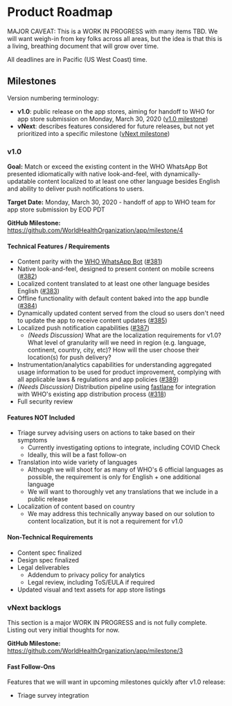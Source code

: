 # Product Roadmap

MAJOR CAVEAT: This is a WORK IN PROGRESS with many items TBD. We will want weigh-in from key folks across all areas, but the idea is that this is a living, breathing document that will grow over time.

All deadlines are in Pacific (US West Coast) time.

## Milestones

Version numbering terminology:

* **v1.0**: public release on the app stores, aiming for handoff to WHO for app store submission on Monday, March 30, 2020 ([v1.0 milestone](https://github.com/WorldHealthOrganization/app/milestone/4))
* **vNext**: describes features considered for future releases, but not yet prioritized into a specific milestone ([vNext milestone](https://github.com/WorldHealthOrganization/app/milestone/3))

### v1.0

**Goal:** Match or exceed the existing content in the WHO WhatsApp Bot presented idiomatically with native look-and-feel, with dynamically-updatable content localized to at least one other language besides English and ability to deliver push notifications to users.

**Target Date:** Monday, March 30, 2020 - handoff of app to WHO team for app store submission by EOD PDT

**GitHub Milestone:** https://github.com/WorldHealthOrganization/app/milestone/4

#### Technical Features / Requirements

* Content parity with the [WHO WhatsApp Bot](https://api.whatsapp.com/send?phone=41225017615&text=hi&source=&data=) ([#381](https://github.com/WorldHealthOrganization/app/issues/381))
* Native look-and-feel, designed to present content on mobile screens ([#382](https://github.com/WorldHealthOrganization/app/issues/382))
* Localized content translated to at least one other language besides English ([#383](https://github.com/WorldHealthOrganization/app/issues/383))
* Offline functionality with default content baked into the app bundle ([#384](https://github.com/WorldHealthOrganization/app/issues/384))
* Dynamically updated content served from the cloud so users don't need to update the app to receive content updates ([#385](https://github.com/WorldHealthOrganization/app/issues/385))
* Localized push notification capabilities ([#387](https://github.com/WorldHealthOrganization/app/issues/387))
  * _(Needs Discussion)_ What are the localization requirements for v1.0? What level of granularity will we need in region (e.g. language, continent, country, city, etc)? How will the user choose their location(s) for push delivery?
* Instrumentation/analytics capabilities for understanding aggregated usage information to be used for product improvement, complying with all applicable laws & regulations and app policies ([#389](https://github.com/WorldHealthOrganization/app/issues/389))
* _(Needs Discussion)_ Distribution pipeline using [fastlane](https://fastlane.tools/) for integration with WHO's existing app distribution process ([#318](https://github.com/WorldHealthOrganization/app/issues/318))
* Full security review

#### Features NOT Included

* Triage survey advising users on actions to take based on their symptoms
  * Currently investigating options to integrate, including COVID Check
  * Ideally, this will be a fast follow-on
* Translation into wide variety of languages
  * Although we will shoot for as many of WHO's 6 official languages as possible, the requirement is only for English + one additional language
  * We will want to thoroughly vet any translations that we include in a public release
* Localization of content based on country
  * We may address this technically anyway based on our solution to content localization, but it is not a requirement for v1.0

#### Non-Technical Requirements

* Content spec finalized
* Design spec finalized
* Legal deliverables
  * Addendum to privacy policy for analytics
  * Legal review, including ToS/EULA if required
* Updated visual and text assets for app store listings

### vNext backlogs

This section is a major WORK IN PROGRESS and is not fully complete. Listing out very initial thoughts for now.

**GitHub Milestone:** https://github.com/WorldHealthOrganization/app/milestone/3

#### Fast Follow-Ons

Features that we will want in upcoming milestones quickly after v1.0 release:

* Triage survey integration
